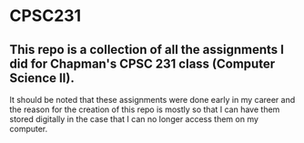 # CPSC231

## This repo is a collection of all the assignments I did for Chapman's CPSC 231 class (Computer Science II). 
It should be noted that these assignments were done early in my career and the reason for the creation of this repo is mostly so that I can have them stored digitally in the case that I can no longer access them on my computer.
